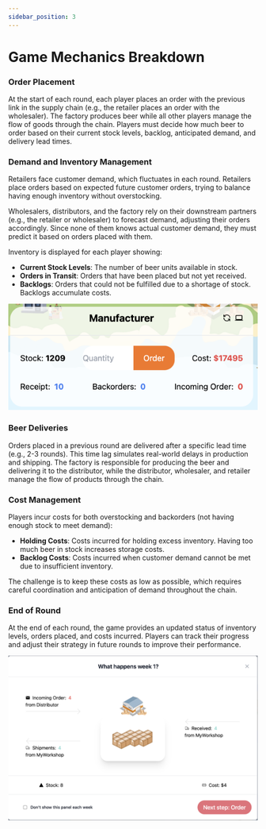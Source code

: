 ```yaml
---
sidebar_position: 3
---
```

# Game Mechanics Breakdown

### Order Placement
At the start of each round, each player places an order with the previous link in the supply chain (e.g., the retailer places an order with the wholesaler). The factory produces beer while all other players manage the flow of goods through the chain. Players must decide how much beer to order based on their current stock levels, backlog, anticipated demand, and delivery lead times.

### Demand and Inventory Management
Retailers face customer demand, which fluctuates in each round. Retailers place orders based on expected future customer orders, trying to balance having enough inventory without overstocking.

Wholesalers, distributors, and the factory rely on their downstream partners (e.g., the retailer or wholesaler) to forecast demand, adjusting their orders accordingly. Since none of them knows actual customer demand, they must predict it based on orders placed with them.

Inventory is displayed for each player showing:
- **Current Stock Levels**: The number of beer units available in stock.
- **Orders in Transit**: Orders that have been placed but not yet received.
- **Backlogs**: Orders that could not be fulfilled due to a shortage of stock. Backlogs accumulate costs.

![Order placement](imgs/order_pladement.png)

### Beer Deliveries
Orders placed in a previous round are delivered after a specific lead time (e.g., 2-3 rounds). This time lag simulates real-world delays in production and shipping. The factory is responsible for producing the beer and delivering it to the distributor, while the distributor, wholesaler, and retailer manage the flow of products through the chain.

### Cost Management
Players incur costs for both overstocking and backorders (not having enough stock to meet demand):
- **Holding Costs**: Costs incurred for holding excess inventory. Having too much beer in stock increases storage costs.
- **Backlog Costs**: Costs incurred when customer demand cannot be met due to insufficient inventory.

The challenge is to keep these costs as low as possible, which requires careful coordination and anticipation of demand throughout the chain.

### End of Round
At the end of each round, the game provides an updated status of inventory levels, orders placed, and costs incurred. Players can track their progress and adjust their strategy in future rounds to improve their performance.

![Order placement](imgs/demand_and_inventory.png)
